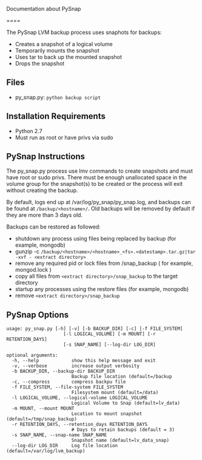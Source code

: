 
Documentation about PySnap

====

The PySnap LVM backup process uses snaphots for backups:
 - Creates a snapshot of a logical volume
 - Temporarily mounts the snapshot
 - Uses tar to back up the mounted snapshot
 - Drops the snapshot

Files
----

- py_snap.py:       ``` python backup script ```

Installation Requirements
----

- Python 2.7
- Must run as root or have privs via sudo

PySnap Instructions
----

The py_snap.py process use lmv commands to create snapshots and must have root or
 sudo privs.  There must be enough unallocated space in the volume group for the 
 snapshot(s) to be created or the process will exit without creating the backup.

By default, logs end up at /var/log/py_snap/py_snap.log, and backups can
 be found at ```/backup/<hostname>/```.  Old backups will be removed by default if 
 they are more than 3 days old.

Backups can be restored as followed:
- shutdown any process using files being replaced by backup (for example, mongodb)
- gunzip -c ```/backup/<hostname>/<hostname>_<fs>.<datestamp>.tar.gz|tar -xvf - <extract directory>```
- remove any required pid or lock files from <extract directory>/snap_backup ( for example, mongod.lock )
- copy all files from ```<extract directory>/snap_backup``` to the target directory
- startup any processes using the restore files (for example, mongodb)
- remove ```<extract directory>/snap_backup```

PySnap Options
----

```
usage: py_snap.py [-h] [-v] [-b BACKUP_DIR] [-c] [-f FILE_SYSTEM]
                     [-l LOGICAL_VOLUME] [-m MOUNT] [-r RETENTION_DAYS]
                     [-s SNAP_NAME] [--log-dir LOG_DIR]

optional arguments:
  -h, --help            show this help message and exit
  -v, --verbose         increase output verbosity
  -b BACKUP_DIR, --backup-dir BACKUP_DIR
                        Backup file location (default=/backup
  -c, --compress        compress backpu file
  -f FILE_SYSTEM, --file-system FILE_SYSTEM
                        Filesystem mount (default=/data)
  -l LOGICAL_VOLUME, --logical-volume LOGICAL_VOLUME
                        Logical Volume to Snap (default=lv_data)
  -m MOUNT, --mount MOUNT
                        Location to mount snapshot (default=/tmp/snap_backup)
  -r RETENTION_DAYS, --retention_days RETENTION_DAYS
                        # Days to retain backups (default = 3)
  -s SNAP_NAME, --snap-name SNAP_NAME
                        Snapshot name (default=lv_data_snap)
  --log-dir LOG_DIR     Log file location (default=/var/log/lvm_backup)

```
